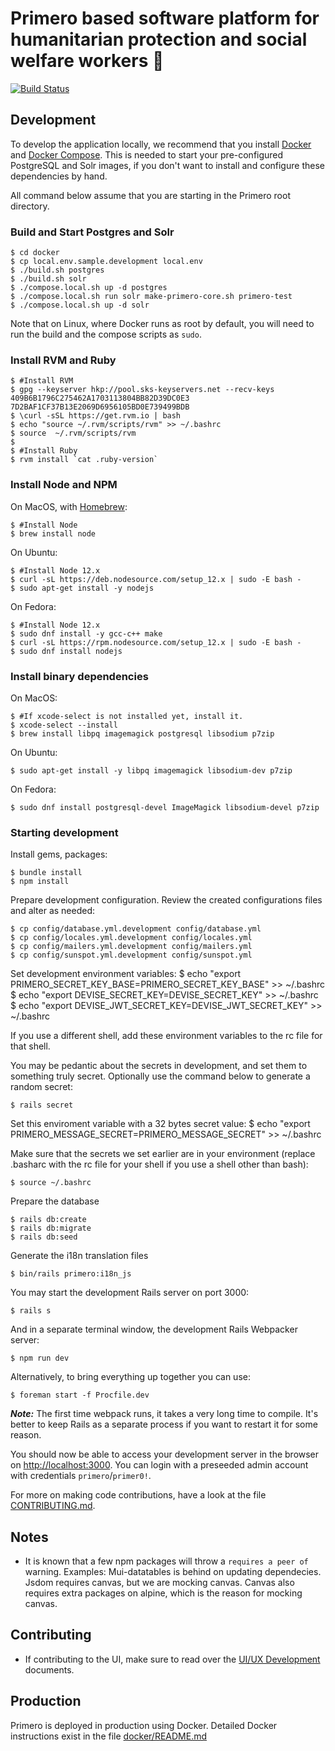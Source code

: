 Primero based software platform for humanitarian protection and social welfare workers :rocket:
========
[![Build Status](https://api.travis-ci.org/primeroIMS/primero.svg?branch=development_v2)](https://travis-ci.org/primeroIMS/primero/branches)


## Development

To develop the application locally, we recommend that you install [Docker](https://docs.docker.com/install/)
and [Docker Compose](https://docs.docker.com/compose/install/). This is needed to start your pre-configured
PostgreSQL and Solr images, if you don't want to install and configure these dependencies by hand.

All command below assume that you are starting in the Primero root directory.

### Build and Start Postgres and Solr

    $ cd docker
    $ cp local.env.sample.development local.env
    $ ./build.sh postgres
    $ ./build.sh solr
    $ ./compose.local.sh up -d postgres
    $ ./compose.local.sh run solr make-primero-core.sh primero-test
    $ ./compose.local.sh up -d solr

Note that on Linux, where Docker runs as root by default,
you will need to run the build and the compose scripts as `sudo`.

### Install RVM and Ruby

    $ #Install RVM
    $ gpg --keyserver hkp://pool.sks-keyservers.net --recv-keys 409B6B1796C275462A1703113804BB82D39DC0E3 7D2BAF1CF37B13E2069D6956105BD0E739499BDB
    $ \curl -sSL https://get.rvm.io | bash
    $ echo "source ~/.rvm/scripts/rvm" >> ~/.bashrc
    $ source  ~/.rvm/scripts/rvm
    $
    $ #Install Ruby
    $ rvm install `cat .ruby-version`

### Install Node and NPM

On MacOS, with [Homebrew](https://brew.sh):

    $ #Install Node
    $ brew install node

On Ubuntu:

    $ #Install Node 12.x
    $ curl -sL https://deb.nodesource.com/setup_12.x | sudo -E bash -
    $ sudo apt-get install -y nodejs

On Fedora:

    $ #Install Node 12.x
    $ sudo dnf install -y gcc-c++ make
    $ curl -sL https://rpm.nodesource.com/setup_12.x | sudo -E bash -
    $ sudo dnf install nodejs

### Install binary dependencies

On MacOS:

    $ #If xcode-select is not installed yet, install it.
    $ xcode-select --install
    $ brew install libpq imagemagick postgresql libsodium p7zip

On Ubuntu:

    $ sudo apt-get install -y libpq imagemagick libsodium-dev p7zip

On Fedora:

    $ sudo dnf install postgresql-devel ImageMagick libsodium-devel p7zip

### Starting development

Install  gems, packages:

    $ bundle install
    $ npm install

Prepare development configuration. Review the created configurations files and alter as needed:

    $ cp config/database.yml.development config/database.yml
    $ cp config/locales.yml.development config/locales.yml
    $ cp config/mailers.yml.development config/mailers.yml
    $ cp config/sunspot.yml.development config/sunspot.yml

Set development environment variables:
    $ echo "export PRIMERO_SECRET_KEY_BASE=PRIMERO_SECRET_KEY_BASE" >> ~/.bashrc
    $ echo "export DEVISE_SECRET_KEY=DEVISE_SECRET_KEY" >> ~/.bashrc
    $ echo "export DEVISE_JWT_SECRET_KEY=DEVISE_JWT_SECRET_KEY" >> ~/.bashrc

If you use a different shell, add these environment variables to the rc file for that shell.

You may be pedantic about the secrets in development, and set them to something truly secret.
Optionally use the command below to generate a random secret:

    $ rails secret

Set this enviroment variable with a 32 bytes secret value:
    $ echo "export PRIMERO_MESSAGE_SECRET=PRIMERO_MESSAGE_SECRET" >> ~/.bashrc

Make sure that the secrets we set earlier are in your environment (replace .basharc with the rc file for your shell if you use a shell other than bash):

    $ source ~/.bashrc

Prepare the database

    $ rails db:create
    $ rails db:migrate
    $ rails db:seed

Generate the i18n translation files

    $ bin/rails primero:i18n_js

You may start the development Rails server on port 3000:

    $ rails s

And in a separate terminal window, the development Rails Webpacker server:

    $ npm run dev

Alternatively, to bring everything up together you can use:

    $ foreman start -f Procfile.dev

***Note:*** The first time webpack runs, it takes a very long time to compile.
It's better to keep Rails as a separate process if you want to restart it for some reason.


You should now be able to access your development server in the browser on [http://localhost:3000](http://localhost:3000).
You can login with a preseeded admin account with credentials `primero`/`primer0!`.

For more on making code contributions, have a look at the file [CONTRIBUTING.md](CONTRIBUTING.md).

## Notes

- It is known that a few npm packages will throw a `requires a peer of` warning. Examples: Mui-datatables is behind on updating dependecies. Jsdom requires canvas, but we are mocking canvas. Canvas also requires extra packages on alpine, which is the reason for mocking canvas.

## Contributing
- If contributing to the UI, make sure to read over the [UI/UX Development](doc/ui_ux.md) documents.

## Production

Primero is deployed in production using Docker. Detailed Docker instructions exist in the file [docker/README.md](docker/README.md)
